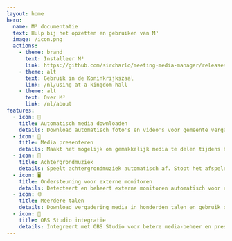 ```yaml
---
layout: home
hero:
  name: M³ documentatie
  text: Hulp bij het opzetten en gebruiken van M³
  image: /icon.png
  actions:
    - theme: brand
      text: Installeer M³
      link: https://github.com/sircharlo/meeting-media-manager/releases/latest
    - theme: alt
      text: Gebruik in de Koninkrijkszaal
      link: /nl/using-at-a-kingdom-hall
    - theme: alt
      text: Over M³
      link: /nl/about
features:
  - icon: 🚀
    title: Automatisch media downloaden
    details: Download automatisch foto's en video's voor gemeente vergaderingen in elke taal die beschikbaar is op de officiële website van Jehovah's Getuigen.
  - icon: 🎦
    title: Media presenteren
    details: Maakt het mogelijk om gemakkelijk media te delen tijdens hybride en fysieke vergaderingen.
  - icon: 🎵
    title: Achtergrondmuziek
    details: Speelt achtergrondmuziek automatisch af. Stopt het afspelen voordat de vergadering begint. Achtergrondmuziek kan met één klik na de vergadering opnieuw worden gestart.
  - icon: 🖥️
    title: Ondersteuning voor externe monitoren
    details: Detecteert en beheert externe monitoren automatisch voor een soepele media-presentatie.
  - icon: 🌐
    title: Meerdere talen
    details: Download vergadering media in honderden talen en gebruik de interface van M³ in een van de vele beschikbare talen.
  - icon: 🧩
    title: OBS Studio integratie
    details: Integreert met OBS Studio voor betere media-beheer en presentatie mogelijkheden.
---
```

